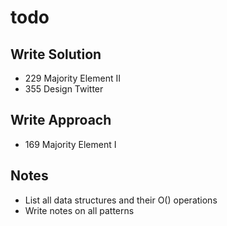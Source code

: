 # todo

## Write Solution
* 229 Majority Element II
* 355 Design Twitter

## Write Approach
* 169 Majority Element I

## Notes
* List all data structures and their O() operations
* Write notes on all patterns